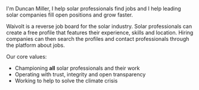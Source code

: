 I'm Duncan Miller, I help solar professionals find jobs and I help leading solar companies fill open positions and grow faster.

Waivolt is a reverse job board for the solar industry. Solar professionals can create a free profile that features their experience, skills and location. Hiring companies can then search the profiles and contact professionals through the platform about jobs.

Our core values:

- Championing **all** solar professionals and their work
- Operating with trust, integrity and open transparency
- Working to help to solve the climate crisis

